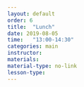 ```yaml
---
layout: default
order: 6
title:  "Lunch"
date: 2019-08-05
time:   "13:00-14:30"
categories: main
instructor: 
materials: 
material-type: no-link
lesson-type: 
---
```


